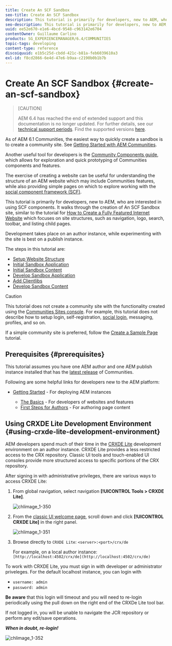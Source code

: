 ```yaml
---
title: Create An SCF Sandbox
seo-title: Create An SCF Sandbox
description: This tutorial is primarily for developers, new to AEM, who are interested in using SCF components.  It walks through the creation of An SCF Sandbox site
seo-description: This tutorial is primarily for developers, new to AEM, who are interested in using SCF components.  It walks through the creation of An SCF Sandbox site
uuid: ee52e670-e1e6-4bcd-9548-c963142e6704
contentOwner: Guillaume Carlino
products: SG_EXPERIENCEMANAGER/6.4/COMMUNITIES
topic-tags: developing
content-type: reference
discoiquuid: e1b5c25d-cbdd-421c-b81a-feb6039610a3
exl-id: f8cd2866-6e4d-47e6-b9aa-c2190b0b1b7b
---
```

# Create An SCF Sandbox {#create-an-scf-sandbox}

>[CAUTION]
>
>AEM 6.4 has reached the end of extended support and this documentation is no longer updated. For further details, see our [technical support periods](https://helpx.adobe.com/support/programs/eol-matrix.html). Find the supported versions [here](https://experienceleague.adobe.com/docs/).


As of AEM 6.1 Communities, the easiest way to quickly create a sandbox is to create a community site. See [Getting Started with AEM Communities](getting-started.md).

Another useful tool for developers is the [Community Components guide](components-guide.md), which allows for exploration and quick prototyping of Communities components and features.

The exercise of creating a website can be useful for understanding the structure of an AEM website which may include Communities features, while also providing simple pages on which to explore working with the [social component framework (SCF)](scf.md).

This tutorial is primarily for developers, new to AEM, who are interested in using SCF components. It walks through the creation of An SCF Sandbox site, similar to the tutorial for [How to Create a Fully Featured Internet Website](../../help/sites-developing/website.md) which focuses on site structures, such as navigation, logo, search, toolbar, and listing child pages.

Development takes place on an author instance, while experimenting with the site is best on a publish instance.

The steps in this tutorial are:

* [Setup Website Structure](setup-website.md)
* [Initial Sandbox Application](initial-app.md)
* [Initial Sandbox Content](initial-content.md)
* [Develop Sandbox Application](develop-app.md)
* [Add Clientlibs](add-clientlibs.md)
* [Develop Sandbox Content](develop-content.md)

>[!CAUTION]
>
>This tutorial does not create a community site with the functionality created using the [Communities Sites console](sites-console.md). For example, this tutorial does not describe how to setup login, self-registration, [social login](social-login.md), messaging, profiles, and so on.
>
>If a simple community site is preferred, follow the [Create a Sample Page](create-sample-page.md) tutorial.

## Prerequisites {#prerequisites}

This tutorial assumes you have one AEM author and one AEM publish instance installed that has the [latest release](deploy-communities.md#latest-releases) of Communities.

Following are some helpful links for developers new to the AEM platform:

* [Getting Started](../../help/sites-deploying/deploy.md#getting-started) - For deploying AEM instances

    * [The Basics](../../help/sites-developing/the-basics.md) - For developers of websites and features
    * [First Steps for Authors](../../help/sites-authoring/first-steps.md) - For authoring page content

## Using CRXDE Lite Development Environment {#using-crxde-lite-development-environment}

AEM developers spend much of their time in the [CRXDE Lite](../../help/sites-developing/developing-with-crxde-lite.md) development environment on an author instance. CRXDE Lite provides a less restricted access to the CRX repository. Classic UI tools and touch-enabled UI consoles provide more structured access to specific portions of the CRX repository.

After signing in with administrative privileges, there are various ways to access CRXDE Lite:

1. From global navigation, select navigation **[!UICONTROL Tools > CRXDE Lite]**.

   ![chlimage_1-350](assets/chlimage_1-350.png)

2. From the [classic UI welcome page](http://localhost:4502/welcome.html), scroll down and click **[!UICONTROL CRXDE Lite]** in the right panel.

   ![chlimage_1-351](assets/chlimage_1-351.png)

3. Browse directly to `CRXDE Lite`: `<server>:<port>/crx/de`

   For example, on a local author instance: ` [http://localhost:4502/crx/de](http://localhost:4502/crx/de)`

To work with CRXDE Lite, you must sign in with developer or administrator priveleges. For the default localhost instance, you can login with

* `username: admin`
* `password: admin`


**Be aware** that this login will timeout and you will need to re-login periodically using the pull down on the right end of the CRXDe Lite tool bar.

If not logged in, you will be unable to navigate the JCR repository or perform any edit/save operations.

***When in doubt, re-login!***

![chlimage_1-352](assets/chlimage_1-352.png)
